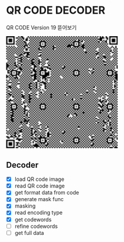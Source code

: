 # QR CODE DECODER

QR CODE Version 19 뜯어보기


<img src="o2o_qrcode.png" width="60%"  ></img>

## Decoder

- [x] load QR code image
- [x] read QR code image
- [x] get format data from code
- [x] generate mask func
- [x] masking
- [x] read encoding type
- [x] get codewords
- [ ] refine codewords
- [ ] get full data
